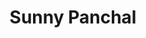 ---
layout: page
title: Sunny Panchal
img: assets/img/challenge_organizers/sunny_panchal.jpg
importance: 1
redirect: https://apratimbhattacharyya18.github.io/
category: work
related_publications: false
---